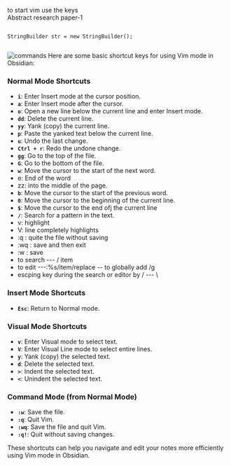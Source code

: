 to start vim use the keys  
Abstract research paper-1
```

StringBuilder str = new StringBuilder();


```
![commands](https://encrypted-tbn0.gstatic.com/images?q=tbn:ANd9GcTzgiy-ho3J80sUHALJLqaxrK9sO2f7lgOiOg&s)
Here are some basic shortcut keys for using Vim mode in Obsidian:

### Normal Mode Shortcuts
- **`i`**: Enter Insert mode at the cursor position.
- **`a`**: Enter Insert mode after the cursor.
- **`o`**: Open a new line below the current line and enter Insert mode.
- **`dd`**: Delete the current line.
- **`yy`**: Yank (copy) the current line.
- **`p`**: Paste the yanked text below the current line.
- **`u`**: Undo the last change.
- **`Ctrl + r`**: Redo the undone change.
- **`gg`**: Go to the top of the file.
- **`G`**: Go to the bottom of the file.
- **`w`**: Move the cursor to the start of the next word.
-  e: End of the word
-  zz: into the middle of the page. 
- **`b`**: Move the cursor to the start of the previous word.
- **`0`**: Move the cursor to the beginning of the current line.
- **`$`**: Move the cursor to the end ofj the current line
- **`/`**: Search for a pattern in the text.
- v: highlight
- V: line completely highlights
- :q : quite the file without saving
-  :wq : save and then exit
- :w : save
- to search --- / item
- to edit ---:%s/item/replace  -- to globally add /g
- escping key during the search or editor by / --- \

### Insert Mode Shortcuts
- **`Esc`**: Return to Normal mode.

### Visual Mode Shortcuts
- **`v`**: Enter Visual mode to select text.
- **`V`**: Enter Visual Line mode to select entire lines.
- **`y`**: Yank (copy) the selected text.
- **`d`**: Delete the selected text.
- **`>`**: Indent the selected text.
- **`<`**: Unindent the selected text.

### Command Mode (from Normal Mode)
- **`:w`**: Save the file.
- **`:q`**: Quit Vim.
- **`:wq`**: Save the file and quit Vim.
- **`:q!`**: Quit without saving changes.

These shortcuts can help you navigate and edit your notes more efficiently using Vim mode in Obsidian.